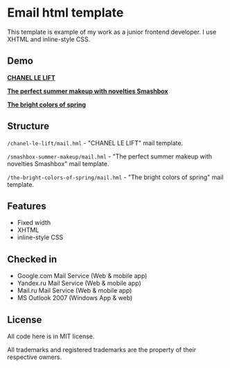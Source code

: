 Email html template
=============
This template is example of my work as a junior frontend developer.
I use XHTML and inline-style CSS.

## Demo
**[CHANEL LE LIFT](http://htmlpreview.github.io/?https://github.com/arthique/mail-rivegauche/blob/master/chanel-le-lift/mail.html)**

**[The perfect summer makeup with novelties Smashbox](http://htmlpreview.github.io/?https://github.com/arthique/mail-rivegauche/blob/master/smashbox-summer-makeup/mail.html)**

**[The bright colors of spring](http://htmlpreview.github.io/?https://github.com/arthique/mail-rivegauche/blob/master/the-bright-colors-of-spring/mail.html)**

## Structure
`/chanel-le-lift/mail.hml` - "CHANEL LE LIFT" mail template.

`/smashbox-summer-makeup/mail.hml` - "The perfect summer makeup with novelties Smashbox" mail template.

`/the-bright-colors-of-spring/mail.hml` - "The bright colors of spring" mail template.

## Features
* Fixed width
* XHTML
* inline-style CSS

## Checked in
* Google.com Mail Service (Web & mobile app)
* Yandex.ru Mail Service (Web & mobile app)
* Mail.ru Mail Service (Web & mobile app)
* MS Outlook 2007 (Windows App & web)

## License
All code here is in MIT license.

All trademarks and registered trademarks are the property of their respective owners.